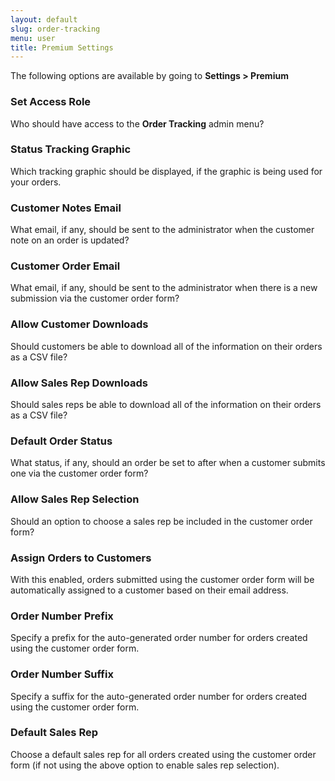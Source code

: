 ```yaml
---
layout: default
slug: order-tracking
menu: user
title: Premium Settings
---
```

The following options are available by going to **Settings > Premium**

### Set Access Role

Who should have access to the **Order Tracking** admin menu?

### Status Tracking Graphic

Which tracking graphic should be displayed, if the graphic is being used for your orders.

### Customer Notes Email

What email, if any, should be sent to the administrator when the customer note on an order is updated?

### Customer Order Email

What email, if any, should be sent to the administrator when there is a new submission via the customer order form?

### Allow Customer Downloads

Should customers be able to download all of the information on their orders as a CSV file?

### Allow Sales Rep Downloads

Should sales reps be able to download all of the information on their orders as a CSV file?

### Default Order Status

What status, if any, should an order be set to after when a customer submits one via the customer order form?

### Allow Sales Rep Selection

Should an option to choose a sales rep be included in the customer order form?

### Assign Orders to Customers

With this enabled, orders submitted using the customer order form will be automatically assigned to a customer based on their email address.

### Order Number Prefix

Specify a prefix for the auto-generated order number for orders created using the customer order form.

### Order Number Suffix

Specify a suffix for the auto-generated order number for orders created using the customer order form.

### Default Sales Rep

Choose a default sales rep for all orders created using the customer order form (if not using the above option to enable sales rep selection).